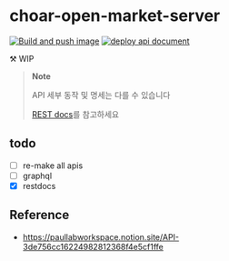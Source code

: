 # choar-open-market-server

[![Build and push image](https://github.com/sh-cho/choar-open-market-server/actions/workflows/build-image.yml/badge.svg)](https://github.com/sh-cho/choar-open-market-server/actions/workflows/build-image.yml)
[![deploy api document](https://github.com/sh-cho/choar-open-market-server/actions/workflows/docs.yml/badge.svg)](https://sh-cho.github.io/choar-open-market-server/)

⚒️ WIP

> **Note**
> 
> API 세부 동작 및 명세는 다를 수 있습니다
> 
> [REST docs](https://sh-cho.github.io/choar-open-market-server/)를 참고하세요

## todo
- [ ] re-make all apis
- [ ] graphql
- [x] restdocs

## Reference
- https://paullabworkspace.notion.site/API-3de756cc16224982812368f4e5cf1ffe
